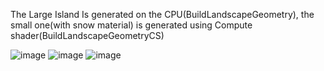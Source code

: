 The Large Island Is generated on the CPU(BuildLandscapeGeometry), the small one(with snow material) is generated using Compute shader(BuildLandscapeGeometryCS)

![image](https://github.com/fido9dido/Direct3D12-Engine/assets/10694387/f5de74be-3193-4898-983c-36db47034f62)
![image](https://github.com/fido9dido/Direct3D12-Engine/assets/10694387/04ad541e-1864-4253-85e2-46a2b0ee4e70)
![image](https://github.com/fido9dido/Direct3D12-Engine/assets/10694387/620bb4de-3cb3-4205-a98d-2198bd206437)
